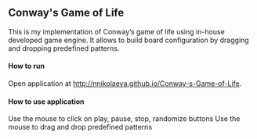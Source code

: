 ## Conway's Game of Life

This is my implementation of Conway’s game of life using in-house developed game engine. It allows to build board configuration by dragging and dropping predefined patterns.

#### How to run 

Open application at http://nnikolaeva.github.io/Conway-s-Game-of-Life.

#### How to use application
Use the mouse to click on play, pause, stop, randomize buttons
Use the mouse to drag and drop predefined patterns
